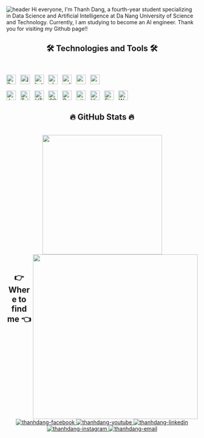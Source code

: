 ![header](https://capsule-render.vercel.app/api?type=waving&height=130&color=gradient&customColorList=15&text=Hi,%20I%27m%20Thanhdang!~%F0%9F%91%8B&fontAlignY=25&fontSize=30&fontColor=FFFFFF)
Hi everyone, I'm Thanh Dang, a fourth-year student specializing in Data Science and Artificial Intelligence at Da Nang University of Science and Technology. Currently, I am studying to become an AI engineer. Thank you for visiting my Github page!!

<h2 align="center">🛠 Technologies and Tools 🛠</h2>
<br>

<span><img src="https://img.shields.io/badge/Python-282C34?logo=python&logoColor=FFCA28" alt="Python logo" title="Python" height="25" /></span>
&nbsp;
<span><img src="https://img.shields.io/badge/Java-282C34?logo=java&logoColor=38B2AC" alt="java logo" title="Java" height="25" /></span>
&nbsp;
<span><img src="https://img.shields.io/badge/Kotlin-282C34?logo=kotlin&logoColor=FFCA28" alt="kotlin logo" title="Kotlin" height="25" /></span>
&nbsp;
<span><img src="https://img.shields.io/badge/PHP-282C34?logo=php&logoColor=1572B6" alt="php logo" title="PHP" height="25" /></span>
&nbsp;
<span><img src="https://img.shields.io/badge/Sqlite-282C34?logo=sqlite&logoColor=007ACC" alt="sqlite logo" title="sqlite" height="25" /></span>
&nbsp;
<span><img src="https://img.shields.io/badge/MySQL-282C34?logo=mysql&logoColor=38B2AC" alt="mysql logo" title="mysql" height="25" /></span>
&nbsp;
<span><img src="https://img.shields.io/badge/C++-282C34?logo=cplusplus&logoColor=007ACC" alt="c++ logo" title="c++" height="25" /></span>
&nbsp;

<span><img src="https://img.shields.io/badge/JavaScript-282C34?logo=javascript&logoColor=F7DF1E" alt="JavaScript logo" title="JavaScript" height="25" /></span>
&nbsp;
<span><img src="https://img.shields.io/badge/Tailwind%20CSS-282C34?logo=tailwind-css&logoColor=38B2AC" alt="TailwindCSS logo" title="TailwindCSS" height="25" /></span>
&nbsp;
<span><img src="https://img.shields.io/badge/HTML5-282C34?logo=html5&logoColor=E34F26" alt="HTML5 logo" title="HTML5" height="25" /></span>
&nbsp;
<span><img src="https://img.shields.io/badge/CSS3-282C34?logo=css3&logoColor=1572B6" alt="CSS3 logo" title="CSS3" height="25" /></span>
&nbsp;
<span><img src="https://img.shields.io/badge/Bootstrap-282C34?logo=bootstrap&logoColor=7952B3" alt="Bootstrap logo" title="Bootstrap" height="25" /></span>
&nbsp;
<span><img src="https://img.shields.io/badge/git-282C34?logo=git&logoColor=F05032" alt="git logo" title="git" height="25" /></span>
&nbsp;
<span><img src="https://img.shields.io/badge/VS%20Code-282C34?logo=visual-studio-code&logoColor=007ACC" alt="Visual Studio Code logo" title="Visual Studio Code" height="25" /></span>
&nbsp;
<span><img src="https://img.shields.io/badge/Firebase-282C34?logo=firebase&logoColor=FFCA28" alt="Firebase logo" title="Firebase" height="25" /></span>
&nbsp;
<span><img src="https://img.shields.io/badge/WordPress-282C34?logo=wordPress&logoColor=21759B" alt="WordPress logo" title="WordPress" height="25" /></span>
&nbsp;
<br>
<h2 align="center">🔥 GitHub Stats 🔥</h2>
<!-- https://github.com/anuraghazra/github-readme-stats -->
<br>

<div align=center>
  <a href="#" title="thanhdangg">
    <img width="315" align="center" src="https://github-readme-stats.vercel.app/api/top-langs/?username=thanhdangg&hide=c%23,powershell,Mathematica,Ruby,Objective-C,Objective-C%2b%2b,Cuda&title_color=61dafb&text_color=ffffff&icon_color=61dafb&bg_color=20232a&langs_count=8&layout=compact&border_color=61dafb&hide_border=true" />
    
  </a>
  <a href="#" title="thanhdangg">
    <img align="right" width="434" src="https://github-readme-stats.vercel.app/api?username=thanhdangg&show_icons=true&theme=react&border_color=61dafb&hide_border=true" />
  </a>
</div>

<br>

<h2 align="center">👉 Where to find me 👈</h2>
<br>
<div align="center">

  <a href="https://www.facebook.com/NgThaDa/" target="blank">
    <img src="https://img.icons8.com/bubbles/100/000000/facebook-new.png" alt="thanhdang-facebook" />
  </a>
  <a href="https://youtube.com/@ngthanhdang" target="blank">
    <img src="https://img.icons8.com/bubbles/100/000000/youtube-squared.png" alt="thanhdang-youtube" />
  </a>
  <a href="https://www.linkedin.com/in/ngthadang/" target="blank">
    <img src="https://img.icons8.com/bubbles/100/000000/linkedin.png" alt="thanhdang-linkedin" />
  </a>
  <a href="https://www.instagram.com/ntdangg_/" target="blank">
    <img src="https://img.icons8.com/bubbles/100/000000/instagram.png" alt="thanhdang-instagram" />
  </a>
  <a href="mailto:dangnghialap2003@gmail.com" target="top">
    <img src="https://img.icons8.com/bubbles/100/000000/apple-mail.png" alt="thanhdang-email" />
  </a>
</div>

<br>
